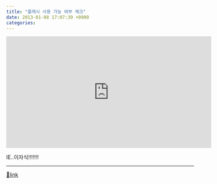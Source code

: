 ```yaml
---
title: "플래시 사용 가능 여부 체크"
date: 2013-01-08 17:07:39 +0900
categories: 
---
```

  

<iframe frameborder="0" height="300" src="http://www.mins01.com/web_work/doc/helper/hasFlash/hasFlash.html" style="border-width: 0px;" width="550"></iframe>  


IE..이자식!!!!!!!



  ***
[🔗link](http://www.mins01.com/mh/tech/read/811)